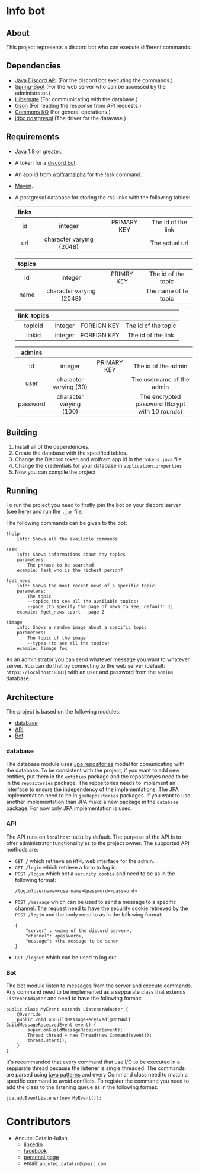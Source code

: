 # Info bot

## About

This project represents a discord bot who can execute different commands.

## Dependencies

* [Java Discord API](https://github.com/DV8FromTheWorld/JDA) (For the discord bot executing the commands.)
* [Spring-Boot](https://spring.io/projects/spring-boot) (For the web server who can be accessed by the administrator.)
* [Hibernate](https://hibernate.org/) (For communicating with the database.)
* [Gson](https://github.com/google/gson) (For reading the response from API requests.)
* [Commons I/O](https://commons.apache.org/proper/commons-io/) (For general operations.)
* [jdbc postgresql](https://jdbc.postgresql.org/) (The driver for the datavase.)

## Requirements
* [Java 1.8](https://www.oracle.com/ro/java/technologies/javase/javase-jdk8-downloads.html) or greater.
* A token for a [discord bot](https://discord.com/developers/docs/intro).
* An app id from [wolframalpha](https://developer.wolframalpha.com/) for the !ask command.
* [Maven](https://maven.apache.org/guides/getting-started/maven-in-five-minutes.html).
* A postgresql database for storing the rss links with the following tables:

    | links | | | |
    | :-----: |:----: | :---: | :--: |
    | id | integer | PRIMARY KEY | The id of the link
    | url | character varying (2048) | | The actual url

    | topics | | | |
    | :-----: |:----: | :---: | :--: |
    | id | integer | PRIMRY KEY  | The id of the topic |
    | name | character varying (2048) || The name of te topic |

    | link_topics | | | |
    | :-----: |:----: | :---: | :--: |
    | topicid | integer | FOREIGN KEY | The id of the topic
    | linkid | integer | FOREIGN KEY | The id of the link

    | admins | | | |
    | :-----: |:----: | :---: | :--: |
    | id | integer | PRIMARY KEY | The id of the admin
    | user | character varying (30) |  | The username of the admin
    | password | character varying (100) | | The encrypted password (Bcrypt with 10 rounds)

## Building
1. Install all of the dependencies. 
1. Create the database with the specified tables.
1. Change the Discord token and wolfram app id in the `Tokens.java` file.
1. Change the credentials for your database in `application.properties`
1. Now you can compile the project

## Running

To run the project you need to firstly join the bot on your discord server (see [here](https://discordpy.readthedocs.io/en/latest/discord.html)) and run the `.jar` file.

The following commands can be given to the bot:
```
!help
    info: Shows all the available commands

!ask
    info: Shows informations about any topics
    parameters:
        The phrase to be searched
    example: !ask who is the richest person?

!get_news
    info: Shows the most recent news of a specific topic
    parameters:
        The topic
        --topics (to see all the available topics)
        --page (to specify the page of news to see, default: 1)
    example: !get_news sport --page 2

!image
    info: Shows a random image about a specific topic
    parameters:
        The topic of the image
        --types (to see all the topics)
    example: !image fox
```

As an administrator you can send whatever message you want to whatever server. You can do that by connecting to the web server (default: `https://localhost:8081`) with an user and password from the `admins` database.

## Architecture

The project is based on the following modules:
* [database](#database)
* [API](#API)
* [Bot](#Bot)

### database
The database module uses [Jpa repositories](https://www.javatpoint.com/creating-a-jpa-repository) model for comunicating with the database. To be consistent with the project, if you want to add new entities, put them in the `entities` package and the repositoryes need to be in the `repositories` package.
The repositories needs to implement an interface to ensure the independency of the implementations. The JPA implementation need to be in `jpaRepositories` packages.
If you want to use another implementation than JPA make a new package in the `database` package. For now only JPA implementation is used.

### API
The API runs on `localhost:8081` by default. The purpose of the API is to offer administrator functionalityies to the project owner.
The supported API methods are:
* `GET /` which retrieve an `HTML` web interface for the admin.
*  `GET /login` which retrieve a form to log in.
*  `POST /login` which set a `security cookie` and need to be as in the following format:
    ```
    /login?username=<username>&password=<password>
    ```
* `POST /message` which can be used to send a message to a specific channel. The request need to have the security cookie retrieved by the `POST /login` and the body need to as in the following format:
    ```
    {
        "server" : <name of the discord server>,
        "channel": <password>,
        "message": <the message to be send>
    }
    ```
* `GET /logout` which can be used to log out.

### Bot
The bot module listen to messages from the server and execute commands. Any command need to be implemented as a sepparate class that extends `ListenerAdapter` and need to have the following format: 
```
public class MyEvent extends ListenerAdapter {
    @Override
    public void onGuildMessageReceived(@NotNull GuildMessageReceivedEvent event) {
        super.onGuildMessageReceived(event);
        Thread thread = new Thread(new Command(event));
        thread.start();
    }
}
```

It's recommanded that every command that use I/O to be executed in a sepparate thread because the listener is single threaded.
The commands are parsed using [java patterns](https://docs.oracle.com/javase/7/docs/api/java/util/regex/Pattern.html) and every Command class need to match a specific command to avoid conflicts. To register the command you need to add the class to the listening queue as in the following format:
```
jda.addEventListener(new MyEvent());
```
# Contributors
* Ancutei Catalin-Iulian
    * [linkedin](https://www.linkedin.com/in/c%C4%83t%C4%83lin-iulian-ancu%C8%9Bei-189096193/)
    * [facebook](https://www.facebook.com/catalin.iulian.758)
    * [personal page](http://students.info.uaic.ro/~catalin.ancutei)
    * email: `ancutei.catalin@gmail.com`